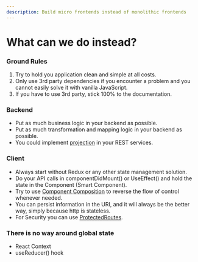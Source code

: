 ```yaml
---
description: Build micro frontends instead of monolithic frontends
---
```


# What can we do instead?

### Ground Rules

1. Try to hold you application clean and simple at all costs.
2. Only use 3rd party dependencies if you encounter a problem and you cannot easily solve it with vanilla JavaScript.
3. If you have to use 3rd party, stick 100% to the documentation.

### Backend

* Put as much business logic in your backend as possible.
* Put as much transformation and mapping logic in your backend as possible.
* You could implement [projection](https://jsonapi.org/format/#fetching-sparse-fieldsets) in your REST services.

### Client

* Always start without Redux or any other state management solution.
* Do your API calls in componentDidMount\(\) or UseEffect\(\) and hold the state in the Component \(Smart Component\).
* Try to use [Component Composition](https://reactjs.org/docs/composition-vs-inheritance.html) to reverse the flow of control whenever needed.
* You can persist information in the URI, and it will always be the better way, simply because http is stateless.
* For Security you can use [ProtectedRoutes](https://reacttraining.com/react-router/native/example/auth-workflow).

### There is no way around global state

* React Context
* useReducer\(\) hook

